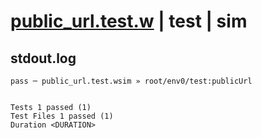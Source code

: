 # [public_url.test.w](../../../../../../examples/tests/sdk_tests/bucket/public_url.test.w) | test | sim

## stdout.log
```log
pass ─ public_url.test.wsim » root/env0/test:publicUrl
 
 
Tests 1 passed (1)
Test Files 1 passed (1)
Duration <DURATION>
```

